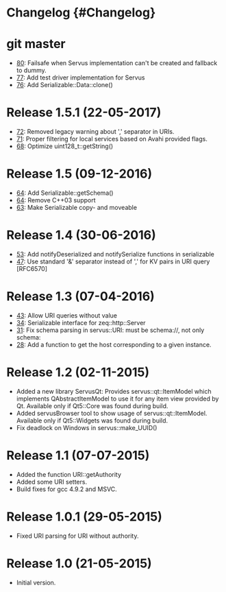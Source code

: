 
# Changelog {#Changelog}

# git master

* [80](https://github.com/HBPVis/Servus/pull/80):
  Failsafe when Servus implementation can't be created and fallback to dummy.
* [77](https://github.com/HBPVis/Servus/pull/77):
  Add test driver implementation for Servus
* [76](https://github.com/HBPVis/Servus/pull/76):
  Add Serializable::Data::clone()

# Release 1.5.1 (22-05-2017)

* [72](https://github.com/HBPVis/Servus/pull/72):
  Removed legacy warning about ',' separator in URIs.
* [71](https://github.com/HBPVis/Servus/pull/71):
  Proper filtering for local services based on Avahi provided flags.
* [68](https://github.com/HBPVis/Servus/pull/68):
  Optimize uint128_t::getString()

# Release 1.5 (09-12-2016)

* [64](https://github.com/HBPVis/Servus/pull/64):
  Add Serializable::getSchema()
* [64](https://github.com/HBPVis/Servus/pull/64):
  Remove C++03 support
* [63](https://github.com/HBPVis/Servus/pull/63):
  Make Serializable copy- and moveable

# Release 1.4 (30-06-2016)

* [53](https://github.com/HBPVis/Servus/pull/53):
  Add notifyDeserialized and notifySerialize functions in serializable
* [47](https://github.com/HBPVis/Servus/pull/47):
  Use standard '&' separator instead of ',' for KV pairs in URI query [RFC6570]

# Release 1.3 (07-04-2016)

* [43](https://github.com/HBPVis/Servus/pull/43):
  Allow URI queries without value
* [34](https://github.com/HBPVis/Servus/pull/34):
  Serializable interface for zeq::http::Server
* [31](https://github.com/HBPVis/Servus/pull/31):
  Fix schema parsing in servus::URI: must be schema://, not only schema:
* [28](https://github.com/HBPVis/Servus/pull/28):
  Add a function to get the host corresponding to a given instance.

# Release 1.2 (02-11-2015)

* Added a new library ServusQt: Provides servus::qt::ItemModel which implements
  QAbstractItemModel to use it for any item view provided by Qt. Available only
  if Qt5::Core was found during build.
* Added servusBrowser tool to show usage of servus::qt::ItemModel. Available
  only if Qt5::Widgets was found during build.
* Fix deadlock on Windows in servus::make_UUID()

# Release 1.1 (07-07-2015)

* Added the function URI::getAuthority
* Added some URI setters.
* Build fixes for gcc 4.9.2 and MSVC.

# Release 1.0.1 (29-05-2015)

* Fixed URI parsing for URI without authority.

# Release 1.0 (21-05-2015)

* Initial version.
